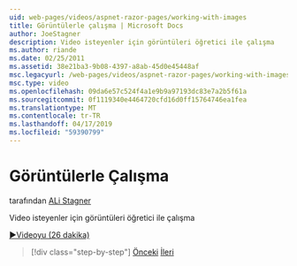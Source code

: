 ```yaml
---
uid: web-pages/videos/aspnet-razor-pages/working-with-images
title: Görüntülerle çalışma | Microsoft Docs
author: JoeStagner
description: Video isteyenler için görüntüleri öğretici ile çalışma
ms.author: riande
ms.date: 02/25/2011
ms.assetid: 38e21ba3-9b08-4397-a8ab-45d0e45448af
msc.legacyurl: /web-pages/videos/aspnet-razor-pages/working-with-images
msc.type: video
ms.openlocfilehash: 09da6e57c524f4a1e9b9a97193dc83e7a2b5f61a
ms.sourcegitcommit: 0f1119340e4464720cfd16d0ff15764746ea1fea
ms.translationtype: MT
ms.contentlocale: tr-TR
ms.lasthandoff: 04/17/2019
ms.locfileid: "59390799"
---
```

# <a name="working-with-images"></a>Görüntülerle Çalışma

tarafından [ALi Stagner](https://github.com/JoeStagner)

Video isteyenler için görüntüleri öğretici ile çalışma

[&#9654;Videoyu (26 dakika)](https://channel9.msdn.com/Blogs/ASP-NET-Site-Videos/working-with-images)

> [!div class="step-by-step"]
> [Önceki](working-with-files.md)
> [İleri](working-with-video.md)
